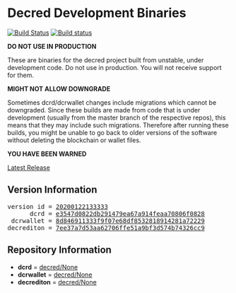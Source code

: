 
# Decred Development Binaries

[![Build Status](https://travis-ci.org/matheusd/decred-weekly-builds.svg?branch=v20200122133333)](https://travis-ci.org/matheusd/decred-weekly-builds) [![Build status](https://ci.appveyor.com/api/projects/status/hncgrnv0xuqb6s3c/branch/master?svg=true)](https://ci.appveyor.com/project/matheusd/decred-weekly-builds/branch/master)


**DO NOT USE IN PRODUCTION**

These are binaries for the decred project built from unstable, under development
code. Do not use in production. You will not receive support for them.

**MIGHT NOT ALLOW DOWNGRADE**

Sometimes dcrd/dcrwallet changes include migrations which cannot be downgraded.
Since these builds are made from code that is under development (usually from
the master branch of the respective repos), this means that they may include such
migrations. Therefore after running these builds, you might be unable to go back
to older versions of the software without deleting the blockchain or wallet
files.

**YOU HAVE BEEN WARNED**

[Latest Release](https://github.com/matheusd/decred-weekly-builds/releases/latest)

## Version Information

<pre>
version id = <a href="https://github.com/matheusd/decred-weekly-builds/releases/tag/v20200122133333">20200122133333</a>
      dcrd = <a href="https://github.com/decred/dcrd/commits/e3547d0822db291479ea67a914feaa70806f0828">e3547d0822db291479ea67a914feaa70806f0828</a>
 dcrwallet = <a href="https://github.com/decred/dcrwallet/commits/8d846911333f9f07e68df8532818914281a72229">8d846911333f9f07e68df8532818914281a72229</a>
decrediton = <a href="https://github.com/decred/decrediton/commits/7ee37a7d53aa62706ffe51a9bf3d574b74326cc9">7ee37a7d53aa62706ffe51a9bf3d574b74326cc9</a>
</pre>

## Repository Information

- **dcrd** = [decred/None](https://github.com/decred/dcrd)
- **dcrwallet** = [decred/None](https://github.com/decred/dcrwallet)
- **decrediton** = [decred/None](https://github.com/decred/decrediton)


